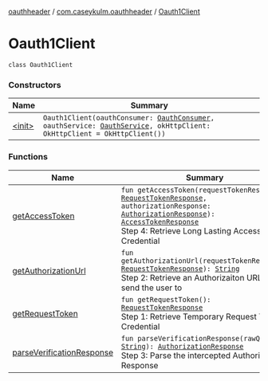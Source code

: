 [oauthheader](../../index.md) / [com.caseykulm.oauthheader](../index.md) / [Oauth1Client](.)

# Oauth1Client

`class Oauth1Client`

### Constructors

| Name | Summary |
|---|---|
| [&lt;init&gt;](-init-.md) | `Oauth1Client(oauthConsumer: `[`OauthConsumer`](../../com.caseykulm.oauthheader.models/-oauth-consumer/index.md)`, oauthService: `[`OauthService`](../../com.caseykulm.oauthheader.models/-oauth-service/index.md)`, okHttpClient: OkHttpClient = OkHttpClient())` |

### Functions

| Name | Summary |
|---|---|
| [getAccessToken](get-access-token.md) | `fun getAccessToken(requestTokenResponse: `[`RequestTokenResponse`](../../com.caseykulm.oauthheader.models/-request-token-response/index.md)`, authorizationResponse: `[`AuthorizationResponse`](../../com.caseykulm.oauthheader.models/-authorization-response/index.md)`): `[`AccessTokenResponse`](../../com.caseykulm.oauthheader.models/-access-token-response/index.md)<br>Step 4: Retrieve Long Lasting Access Token Credential |
| [getAuthorizationUrl](get-authorization-url.md) | `fun getAuthorizationUrl(requestTokenResponse: `[`RequestTokenResponse`](../../com.caseykulm.oauthheader.models/-request-token-response/index.md)`): `[`String`](https://kotlinlang.org/api/latest/jvm/stdlib/kotlin/-string/index.html)<br>Step 2: Retrieve an Authorizaiton URL to send the user to |
| [getRequestToken](get-request-token.md) | `fun getRequestToken(): `[`RequestTokenResponse`](../../com.caseykulm.oauthheader.models/-request-token-response/index.md)<br>Step 1: Retrieve Temporary Request Token Credential |
| [parseVerificationResponse](parse-verification-response.md) | `fun parseVerificationResponse(rawQuery: `[`String`](https://kotlinlang.org/api/latest/jvm/stdlib/kotlin/-string/index.html)`): `[`AuthorizationResponse`](../../com.caseykulm.oauthheader.models/-authorization-response/index.md)<br>Step 3: Parse the intercepted Authorization Response |
